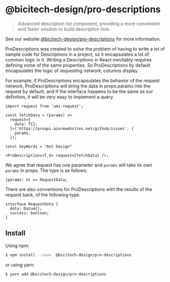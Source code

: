 # @bicitech-design/pro-descriptions

> Advanced description list component, providing a more convenient and faster solution to build description lists.

See our website [@bicitech-design/pro-descriptions](https://procomponent.ant.design/) for more information.

ProDescriptions was created to solve the problem of having to write a lot of sample code for Descriptions in a project, so it encapsulates a lot of common logic in it. Writing a Descriptions in React inevitably requires defining some of the same properties. So ProDescriptions by default encapsulates the logic of requesting network, columns display.

For example, if ProDescriptions encapsulates the behavior of the request network, ProDescriptions will bring the data in props.params into the request by default, and if the interface happens to be the same as our definition, it will be very easy to implement a query.

```tsx | pure
import request from 'umi-request';

const fetchData = (params) =>
  request<{
    data: T{};
  }>('https://proapi.azurewebsites.net/github/issues', {
    params,
  });

const keyWords = "Ant Design"

<ProDescriptions<T,U> request={fetchData} />;
```

We agree that request has one parameter and `params` will take its own `params` in props. The type is as follows:

```tsx | pure
(params: U) => RequestData;
```

There are also conventions for ProDescriptions with the results of the request back, of the following type.

```tsx | pure
interface RequestData {
  data: Datum{};
  success: boolean;
}
```

## Install

Using npm:

```bash
$ npm install --save  @bicitech-design/pro-descriptions
```

or using yarn:

```bash
$ yarn add @bicitech-design/pro-descriptions
```
